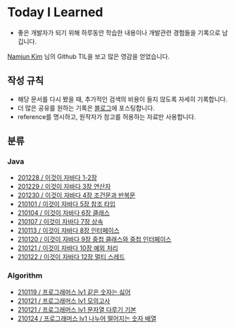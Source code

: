 # Today I Learned


* 좋은 개발자가 되기 위해 하루동안 학습한 내용이나 개발관련 경험들을 기록으로 남깁니다.

[Namjun Kim](https://github.com/namjunemy) 님의 Github TIL을 보고 많은 영감을 얻었습니다.

  

## 작성 규칙

* 해당 문서를 다시 봤을 때, 추가적인 검색의 비용이 들지 않도록 자세히 기록합니다.
* 더 많은 공유를 원하는 기록은 [블로그](https://velog.io/@tilsong)에 포스팅합니다.
* reference를 명시하고, 원작자가 참고를 허용하는 자료만 사용합니다.


## 분류

### Java

*  [201228 / 이것이 자바다 1-2장](https://github.com/tilsong/TIL/blob/main/thisisjava/thisisjava_chapter1-2.md)
*  [201229 / 이것이 자바다 3장 연산자](https://github.com/tilsong/TIL/blob/main/thisisjava/thisisjava_chapter3.md)
*  [201230 / 이것이 자바다 4장 조건문과 반복문](https://github.com/tilsong/TIL/blob/main/thisisjava/thisisjava_chapter4.md)
*  [210101 / 이것이 자바다 5장 참조 타입](https://github.com/tilsong/TIL/blob/main/thisisjava/thisisjava_chapter5.md)
*  [210104 / 이것이 자바다 6장 클래스](https://github.com/tilsong/TIL/blob/main/thisisjava/thisisjava_chapter6.md)
*  [210107 / 이것이 자바다 7장 상속](https://github.com/tilsong/TIL/blob/main/thisisjava/thisisjava_chapter7.md)
*  [210113 / 이것이 자바다 8장 인터페이스](https://github.com/tilsong/TIL/blob/main/thisisjava/thisisjava_chapter8.md)
*  [210120 / 이것이 자바다 9장 중첩 클래스와 중첩 인터페이스](https://github.com/tilsong/TIL/blob/main/thisisjava/thisisjava_chapter9.md)
*  [210121 / 이것이 자바다 10장 예외 처리](https://github.com/tilsong/TIL/blob/main/thisisjava/thisisjava_chapter10.md)
*  [210122 / 이것이 자바다 12장 멀티 스레드](https://github.com/tilsong/TIL/blob/main/thisisjava/thisisjava_chapter12.md)
### Algorithm
*  [210119 / 프로그래머스 lv1 같은 숫자는 싫어](https://github.com/tilsong/TIL/blob/main/algorithm/practice/programmers%20lv1%20Non-contiguous%20number.md)
*  [210121 / 프로그래머스 lv1 모의고사](https://github.com/tilsong/TIL/blob/main/algorithm/practice/programmers%20lv1%20test.md)
*  [210121 / 프로그래머스 lv1 문자열 다루기 기본](https://github.com/tilsong/TIL/blob/main/algorithm/practice/programmers%20lv1%20String%20Control.md)
*  [210124 / 프로그래머스 lv1 나누어 떨어지는 숫자 배열](https://github.com/tilsong/TIL/blob/main/algorithm/practice/programmers%20lv1%20String%20Control.md)